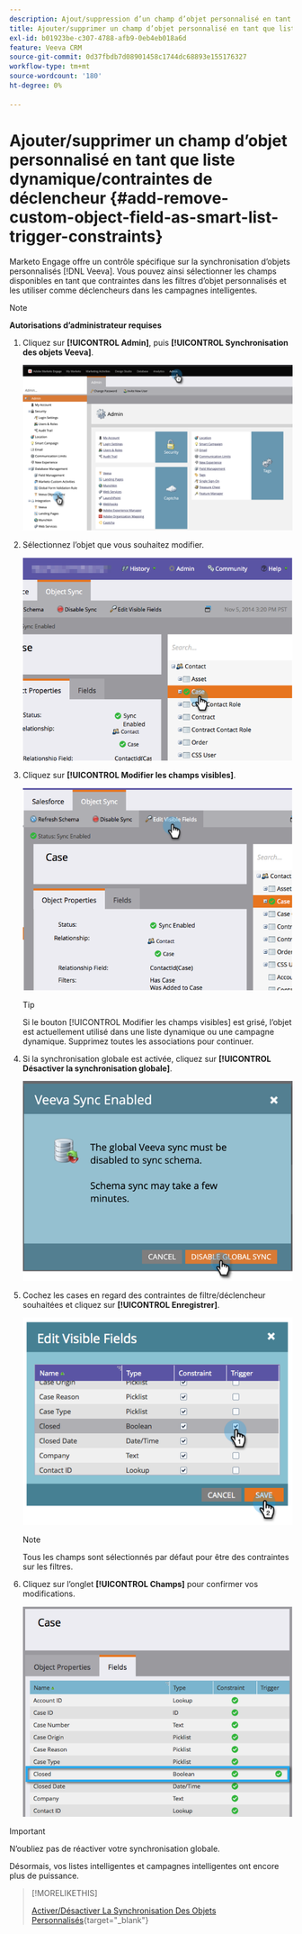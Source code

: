 ```yaml
---
description: Ajout/suppression d’un champ d’objet personnalisé en tant que liste dynamique/contraintes de déclenchement - Documents Marketo - Documentation du produit
title: Ajouter/supprimer un champ d’objet personnalisé en tant que liste dynamique/contraintes de déclencheur
exl-id: b01923be-c307-4788-afb9-0eb4eb018a6d
feature: Veeva CRM
source-git-commit: 0d37fbdb7d08901458c1744dc68893e155176327
workflow-type: tm+mt
source-wordcount: '180'
ht-degree: 0%

---
```


# Ajouter/supprimer un champ d’objet personnalisé en tant que liste dynamique/contraintes de déclencheur {#add-remove-custom-object-field-as-smart-list-trigger-constraints}

Marketo Engage offre un contrôle spécifique sur la synchronisation d’objets personnalisés [!DNL Veeva]. Vous pouvez ainsi sélectionner les champs disponibles en tant que contraintes dans les filtres d’objet personnalisés et les utiliser comme déclencheurs dans les campagnes intelligentes.

>[!NOTE]
>
>**Autorisations d’administrateur requises**

1. Cliquez sur **[!UICONTROL Admin]**, puis **[!UICONTROL Synchronisation des objets Veeva]**.

   ![](assets/add-remove-custom-object-field-as-smart-list-trigger-constraints-1.png)

1. Sélectionnez l’objet que vous souhaitez modifier.

   ![](assets/add-remove-custom-object-field-as-smart-list-trigger-constraints-2.png)

1. Cliquez sur **[!UICONTROL Modifier les champs visibles]**.

   ![](assets/add-remove-custom-object-field-as-smart-list-trigger-constraints-3.png)

   >[!TIP]
   >
   >Si le bouton [!UICONTROL Modifier les champs visibles] est grisé, l’objet est actuellement utilisé dans une liste dynamique ou une campagne dynamique. Supprimez toutes les associations pour continuer.

1. Si la synchronisation globale est activée, cliquez sur **[!UICONTROL Désactiver la synchronisation globale]**.

   ![](assets/add-remove-custom-object-field-as-smart-list-trigger-constraints-4.png)

1. Cochez les cases en regard des contraintes de filtre/déclencheur souhaitées et cliquez sur **[!UICONTROL Enregistrer]**.

   ![](assets/add-remove-custom-object-field-as-smart-list-trigger-constraints-5.png)

   >[!NOTE]
   >
   >Tous les champs sont sélectionnés par défaut pour être des contraintes sur les filtres.

1. Cliquez sur l’onglet **[!UICONTROL Champs]** pour confirmer vos modifications.

   ![](assets/add-remove-custom-object-field-as-smart-list-trigger-constraints-6.png)

>[!IMPORTANT]
>
>N’oubliez pas de réactiver votre synchronisation globale.

Désormais, vos listes intelligentes et campagnes intelligentes ont encore plus de puissance.

>[!MORELIKETHIS]
>
>[Activer/Désactiver La Synchronisation Des Objets Personnalisés](/help/marketo/product-docs/crm-sync/veeva-crm-sync/sync-details/enable-disable-custom-object-sync.md){target="_blank"}
